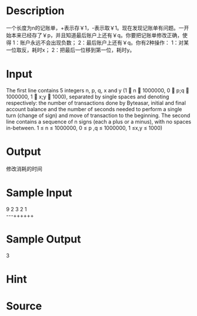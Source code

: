 
# Description

<div class="content"><p>一个长度为n的记账单，+表示存￥1，-表示取￥1。现在发现记账单有问题。一开始本来已经存了￥p，并且知道最后账户上还有￥q。你要把记账单修改正确，使得 1：账户永远不会出现负数； 2：最后账户上还有￥q。你有2种操作： 1：对某一位取反，耗时x； 2：把最后一位移到第一位，耗时y。</p></div>

# Input

<div class="content"><p>The first line contains 5 integers n, p, q, x and y (1  n  1000000, 0  p;q  1000000, 1  x;y  1000), separated by single spaces and denoting respectively: the number of transactions done by Byteasar, initial and final account balance and the number of seconds needed to perform a single turn (change of sign) and move of transaction to the beginning. The second line contains a sequence of n signs (each a plus or a minus), with no spaces in-between. 1 ≤ n ≤ 1000000, 0 ≤ p ,q ≤ 1000000, 1 ≤x,y ≤ 1000)</p></div>

# Output

<div class="content"><p>修改消耗的时间</p></div>

# Sample Input

<div class="content"><span class="sampledata">9 2 3 2 1<br/>
---++++++</span></div>

# Sample Output

<div class="content"><span class="sampledata">3</span></div>

# Hint

<div class="content"><p></p></div>

# Source

<div class="content"><p><a href="problemset.php?search="></a></p></div>

